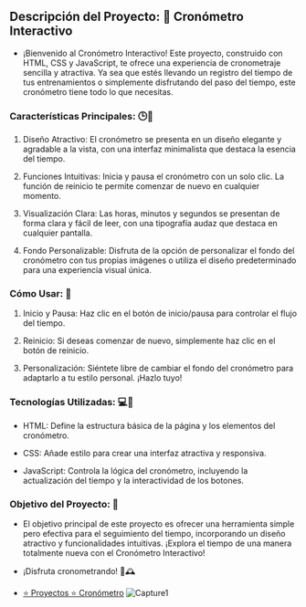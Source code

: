## Descripción del Proyecto: 🚀 Cronómetro Interactivo

* ¡Bienvenido al Cronómetro Interactivo! Este proyecto, construido con HTML, CSS y JavaScript, te ofrece una experiencia de cronometraje sencilla y atractiva. Ya sea que estés llevando un registro del tiempo de tus entrenamientos o simplemente disfrutando del paso del tiempo, este cronómetro tiene todo lo que necesitas.

### Características Principales: 🕒🎨

1. Diseño Atractivo: El cronómetro se presenta en un diseño elegante y agradable a la vista, con una interfaz minimalista que destaca la esencia del tiempo.

2. Funciones Intuitivas: Inicia y pausa el cronómetro con un solo clic. La función de reinicio te permite comenzar de nuevo en cualquier momento.

3. Visualización Clara: Las horas, minutos y segundos se presentan de forma clara y fácil de leer, con una tipografía audaz que destaca en cualquier pantalla.

4. Fondo Personalizable: Disfruta de la opción de personalizar el fondo del cronómetro con tus propias imágenes o utiliza el diseño predeterminado para una experiencia visual única.

### Cómo Usar: 🚀

1. Inicio y Pausa: Haz clic en el botón de inicio/pausa para controlar el flujo del tiempo.

2. Reinicio: Si deseas comenzar de nuevo, simplemente haz clic en el botón de reinicio.

3. Personalización: Siéntete libre de cambiar el fondo del cronómetro para adaptarlo a tu estilo personal. ¡Hazlo tuyo!

### Tecnologías Utilizadas: 💻🎨

- HTML: Define la estructura básica de la página y los elementos del cronómetro.
  
- CSS: Añade estilo para crear una interfaz atractiva y responsiva.

- JavaScript: Controla la lógica del cronómetro, incluyendo la actualización del tiempo y la interactividad de los botones.

### Objetivo del Proyecto: 🎯

* El objetivo principal de este proyecto es ofrecer una herramienta simple pero efectiva para el seguimiento del tiempo, incorporando un diseño atractivo y funcionalidades intuitivas. ¡Explora el tiempo de una manera totalmente nueva con el Cronómetro Interactivo!

* ¡Disfruta cronometrando! 🌟🕰️

* <a href = "https://www.youtube.com/watch?v=koiPxFFiqJ4&t=14216s">⭐️ Proyectos ⭐️ Cronómetro</a>
![Capture1](https://github.com/Luiso-o/Cronometro/assets/128043647/deb4aa26-7713-49be-8675-6e819dc3b26d)

